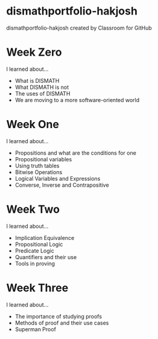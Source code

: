 # dismathportfolio-hakjosh
dismathportfolio-hakjosh created by Classroom for GitHub
# Week Zero
I learned about...
- What is DISMATH
- What DISMATH is not
- The uses of DISMATH
- We are moving to a more software-oriented world
# Week One
I learned about...
- Propositions and what are the conditions for one
- Propositional variables
- Using truth tables
- Bitwise Operations
- Logical Variables and Expressions
- Converse, Inverse and Contrapositive
# Week Two
I learned about...
- Implication Equivalence
- Propositional Logic
- Predicate Logic
- Quantifiers and their use
- Tools in proving
# Week Three
I learned about...
- The importance of studying proofs
- Methods of proof and their use cases
- Superman Proof
